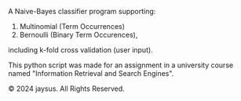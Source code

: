 A Naive-Bayes classifier program supporting:

1. Multinomial (Term Occurrences)
2. Bernoulli (Binary Term Occurences),

including k-fold cross validation (user input).

This python script was made for an assignment in a university course named "Information Retrieval and Search Engines".


© 2024 jaysus. All Rights Reserved.
